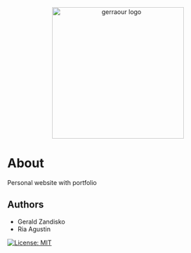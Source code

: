 <div align="center">
  <picture>
    <source media="(prefers-color-scheme: dark)" srcset="https://www.gerraour.com/assets/images/github/github-logo-dark.png" width="300">
    <source media="(prefers-color-scheme: light)" srcset="https://www.gerraour.com/assets/images/github/github-logo-light.png" width="300">
    <img alt="gerraour logo" src="https://www.gerraour.com/assets/images/github/github-logo-light.png">
  </picture>
</div>

# About

Personal website with portfolio

## Authors

- Gerald Zandisko
- Ria Agustin

[![License: MIT](https://img.shields.io/badge/License-MIT-yellow.svg)](https://opensource.org/licenses/MIT)
